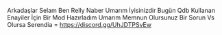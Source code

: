 Arkadaşlar Selam Ben Relly Naber Umarım İyisinizdir Bugün Qdb Kullanan Enayiler İçin Bir Mod Hazırladım Umarım Memnun Olursunuz Bir Sorun Vs Olursa 
Serendia = https://discord.gg/UhJDTPSvEw 
